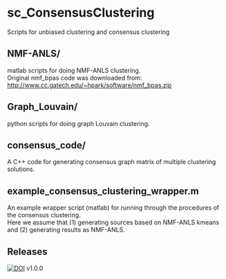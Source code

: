 # sc_ConsensusClustering
Scripts for unbiased clustering and consensus clustering

**NMF-ANLS/**
----------
matlab scripts for doing NMF-ANLS clustering.<br>
Original nmf_bpas code was downloaded from: http://www.cc.gatech.edu/~hpark/software/nmf_bpas.zip

**Graph_Louvain/**
----------
python scripts for doing graph Louvain clustering.

**consensus_code/**
----------
A C++ code for generating consensus graph matrix of multiple clustering solutions.

**example_consensus_clustering_wrapper.m**
----------
An example wrapper script (matlab) for running through the procedures of the consensus clustering.<br>
Here we assume that (1) generating sources based on NMF-ANLS kmeans and (2) generating results as NMF-ANLS.

**Releases**
----------
[![DOI](https://zenodo.org/badge/175703431.svg)](https://zenodo.org/badge/latestdoi/175703431) v1.0.0
